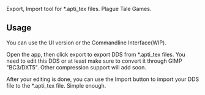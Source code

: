 Export, Import tool for *.apti_tex files. Plague Tale Games.

## Usage
You can use the UI version or the Commandline Interface(WIP). 

Open the app, then click export to export DDS from *.apti_tex files.
You need to edit this DDS or at least make sure to convert it through GIMP "BC3/DXT5".
Other compression support will add soon.

After your editing is done, you can use the Import button to import your DDS file to the *.apti_tex file. Simple enough.
